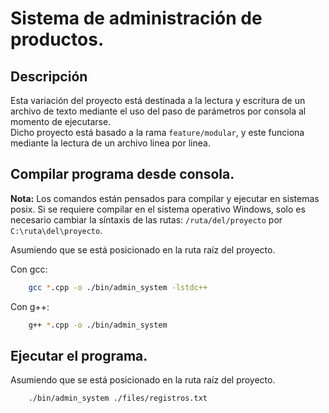 # Sistema de administración de productos.
## Descripción
Esta variación del proyecto está destinada a la lectura y escritura de un archivo de texto mediante
el uso del paso de parámetros por consola al momento de ejecutarse.   
Dicho proyecto está basado a la rama ```feature/modular```, y este funciona mediante la lectura de
un archivo linea por linea.

## Compilar programa desde consola.

**Nota:** Los comandos están pensados para compilar y ejecutar en sistemas posix. Si se requiere compilar en el sistema operativo Windows,
solo es necesario cambiar la síntaxis de las rutas: ```/ruta/del/proyecto``` por ```C:\ruta\del\proyecto```.

Asumiendo que se está posicionado en la ruta raíz del proyecto.

Con gcc:
``` bash
    gcc *.cpp -o ./bin/admin_system -lstdc++
```

Con g++:
``` bash
    g++ *.cpp -o ./bin/admin_system
```

## Ejecutar el programa.
Asumiendo que se está posicionado en la ruta raíz del proyecto.
``` bash
    ./bin/admin_system ./files/registros.txt
```
